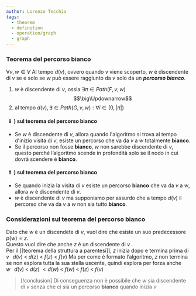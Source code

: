 ```yaml
---
author: Lorenzo Tecchia
tags:
  - theorem
  - definition
  - operation/graph
  - graph
---
```


### Teorema del percorso bianco
$\forall v,w \in V$
Al tempo $d(v)$, ovvero quando $v$ viene scoperto, $w$ è discendente di $v$ se e solo se $w$ può essere raggiunto da $v$ solo da un ***percorso bianco***.
1. $w$ è discendente di $v$, ossia $\exists \pi \in Path(F, v, w)$	
 $$\big\Updownarrow$$
 2. al tempo $d(v), \exists  ∈ Path(G, v, w) : \forall i \in  (0,|\pi|)$ 




#### $\Downarrow)$ sul teorema del percorso bianco
- Se $w$ è discendente di $v$, allora quando l'algoritmo si trova al tempo d'inizio visita di $v$, esiste un percorso che va da $v$ a $w$ totalmente **bianco**.
- Se il percorso non fosse **bianco**, $w$ non sarebbe discendente di $v$, questo perché l’algoritmo scende in profondità solo se il nodo in cui dovrà scendere è **bianco**.



#### $\Uparrow)$  sul teorema del percorso bianco
 - Se quando inizia la visita di $v$ esiste un percorso **bianco** che va da $v$ a $w$, allora $w$ è discendente di $v$.  
 - $w$ è discendente di $v$ ma supponiamo per assurdo che a tempo $d(v)$ il percorso che va da $v$ a $w$ non sia tutto **bianco**.




### Considerazioni sul teorema del percorso bianco
Dato che $w$ è un discendete di $v$, vuol dire che esiste un suo predecessore $p(w) = z$.  
Questo vuol dire che anche $z$ è un discendente di $v$ .  
Per il [[teorema della struttura a parentesi]], $z$ inizia dopo e termina prima di $v \;\;\; d(v)\;< \;d(z)\;<\;f(z)\;<\;f(v)$
Ma per come è formato l’algoritmo, $z$ non termina se non esplora tutta la sua stella uscente, quindi esplora per forza anche
$w\;\;\; d(v)\; < \;d(z)\; < d(w)\; < \;f(w)\; <\; f(z)\; <\; f(v)$
>[!conclusion]
> Di conseguenza non è possibile che $w$ sia discendente di $v$ senza che ci sia un percorso **bianco** quando inizia $v$


